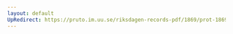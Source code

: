 ```yaml
---
layout: default
UpRedirect: https://pruto.im.uu.se/riksdagen-records-pdf/1869/prot-1869--ak--605/prot-1869--ak--605_000.pdf
---
```

